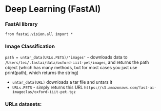 # Deep Learning (FastAI)

### FastAI library

`from fastai.vision.all import *`


### Image Classification
`path = untar_data(URLs.PETS)/'images'` - downloads data to `/Users/lei/.fastai/data/oxford-iiit-pet/images`, and returns the path object (which has many methods, but for most cases you just use print(path), which returns the string)
- `untar_data(URL)` downloads a tar file and untars it 
- `URLs.PETS` - simply returns this URL `https://s3.amazonaws.com/fast-ai-imageclas/oxford-iiit-pet.tgz`


### URLs datasets:
